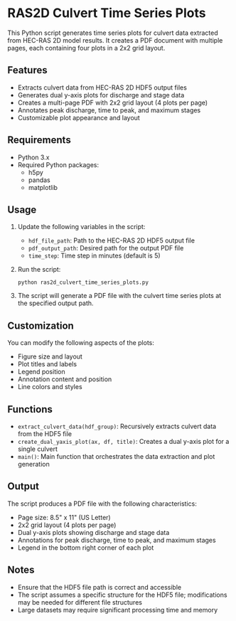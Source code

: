 # RAS2D Culvert Time Series Plots

This Python script generates time series plots for culvert data extracted from HEC-RAS 2D model results. It creates a PDF document with multiple pages, each containing four plots in a 2x2 grid layout.

## Features

- Extracts culvert data from HEC-RAS 2D HDF5 output files
- Generates dual y-axis plots for discharge and stage data
- Creates a multi-page PDF with 2x2 grid layout (4 plots per page)
- Annotates peak discharge, time to peak, and maximum stages
- Customizable plot appearance and layout

## Requirements

- Python 3.x
- Required Python packages:
  - h5py
  - pandas
  - matplotlib

## Usage

1. Update the following variables in the script:
   - `hdf_file_path`: Path to the HEC-RAS 2D HDF5 output file
   - `pdf_output_path`: Desired path for the output PDF file
   - `time_step`: Time step in minutes (default is 5)

2. Run the script:
   ```
   python ras2d_culvert_time_series_plots.py
   ```

3. The script will generate a PDF file with the culvert time series plots at the specified output path.

## Customization

You can modify the following aspects of the plots:
- Figure size and layout
- Plot titles and labels
- Legend position
- Annotation content and position
- Line colors and styles

## Functions

- `extract_culvert_data(hdf_group)`: Recursively extracts culvert data from the HDF5 file
- `create_dual_yaxis_plot(ax, df, title)`: Creates a dual y-axis plot for a single culvert
- `main()`: Main function that orchestrates the data extraction and plot generation

## Output

The script produces a PDF file with the following characteristics:
- Page size: 8.5" x 11" (US Letter)
- 2x2 grid layout (4 plots per page)
- Dual y-axis plots showing discharge and stage data
- Annotations for peak discharge, time to peak, and maximum stages
- Legend in the bottom right corner of each plot

## Notes

- Ensure that the HDF5 file path is correct and accessible
- The script assumes a specific structure for the HDF5 file; modifications may be needed for different file structures
- Large datasets may require significant processing time and memory
